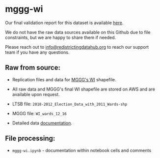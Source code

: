 # mggg-wi

Our final validation report for this dataset is available [here](https://redistrictingdatahub.org/dataset/mggg-wisconsin-wards-and-election-results/). 

We do not have the raw data sources available on this Github due to file constraints, but we are happy to share them if needed. 

Please reach out to info@redistrictingdatahub.org to reach our support team if you have any questions.

## Raw from source: 

- Replication files and data for [MGGG's WI](https://github.com/mggg-states/WI-shapefiles) shapefile.

- All raw data and MGGG's final WI shapefile are stored on AWS and are available upon request. 

- LTSB file: `2018-2012_Election_Data_with_2011_Wards-shp`

- MGGG file: `WI_wards_12_16`

- Detailed data [documentation](https://docs.google.com/document/d/1qTgRii78KPWp4hfAG9CtSZFGQi-iHFS35drfeNVYHa4/edit?usp=sharing).
    
## File processing:
- `mggg-wi.ipynb` - documentation within notebook cells and comments